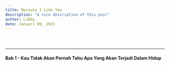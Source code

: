 ```yaml
---
title: Because I Like You
description: "A nice description of this post"
author: Libby
date: Januari 09, 2021
---
```


 <div style="clear: both;"><a href="https://cdn.discordapp.com/attachments/853379427148496896/853386059308072970/1.jpg" style="display: block; padding: 1em 0px; text-align: center;"><img alt="" border="0" data-original-height="342" data-original-width="650" src="https://cdn.discordapp.com/attachments/853379427148496896/853386059308072970/1.jpg" /></a></div>
    <hr />
    <!-- Content -->
<h4>Bab 1 - Kau Tidak Akan Pernah Tahu Apa Yang Akan Terjadi Dalam Hidup</h4>
